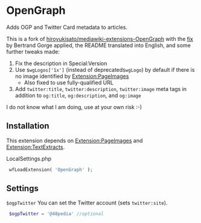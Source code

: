 # OpenGraph

Adds OGP and Twitter Card metadata to articles.

This is a fork of [hiroyukisato/mediawiki-extensions-OpenGraph](https://github.com/hiroyukisato/mediawiki-extensions-OpenGraph) with the [fix](https://github.com/hiroyukisato/mediawiki-extensions-OpenGraph/pull/2) by Bertrand Gorge applied, the README translated into English, and some further tweaks made:
1. Fix the description in Special:Version
1. Use `$wgLogos['1x']` (instead of deprecated`$wgLogo`) by default if there is no image identified by [Extension:PageImages](https://www.mediawiki.org/wiki/Extension:PageImages)
   * Also fixed to use fully-qualified URL
1. Add `twitter:title`, `twitter:description`, `twitter:image` meta tags in addition to `og:title`, `og:description`, and `og:image`

I do not know what I am doing, use at your own risk :-)

## Installation
This extension depends on [Extension:PageImages](https://www.mediawiki.org/wiki/Extension:PageImages) and [Extension:TextExtracts](https://www.mediawiki.org/wiki/Extension:TextExtracts).

LocalSettings.php
```php
 wfLoadExtension( 'OpenGraph' );
```

## Settings

```$ogpTwitter``` You can set the Twitter account (sets `twitter:site`).

```php
 $ogpTwitter = '@48pedia' //optional
```
